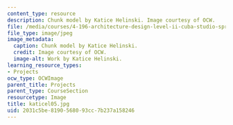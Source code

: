 ```yaml
---
content_type: resource
description: Chunk model by Katice Helinski. Image courtesy of OCW.
file: /media/courses/4-196-architecture-design-level-ii-cuba-studio-spring-2004/2031c5be8190568093cc7b237a158246_katicel05.jpg
file_type: image/jpeg
image_metadata:
  caption: Chunk model by Katice Helinski.
  credit: Image courtesy of OCW.
  image-alt: Work by Katice Helinski.
learning_resource_types:
- Projects
ocw_type: OCWImage
parent_title: Projects
parent_type: CourseSection
resourcetype: Image
title: katicel05.jpg
uid: 2031c5be-8190-5680-93cc-7b237a158246
---
```

